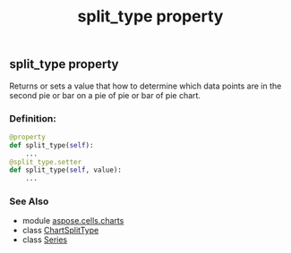 ﻿---
title: split_type property
second_title: Aspose.Cells for Python via .NET API References
description: 
type: docs
weight: 450
url: /aspose.cells.charts/series/split_type/
is_root: false
---

## split_type property


Returns or sets a value that how to determine which data points are in the second pie or bar on a pie of pie or bar of
pie chart.
### Definition:
```python
@property
def split_type(self):
    ...
@split_type.setter
def split_type(self, value):
    ...
```

### See Also
* module [aspose.cells.charts](../../)
* class [ChartSplitType](/cells/python-net/aspose.cells.charts/chartsplittype)
* class [Series](/cells/python-net/aspose.cells.charts/series)
